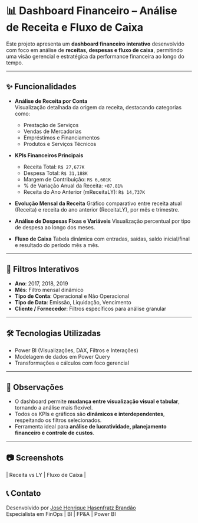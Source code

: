 # 📊 Dashboard Financeiro – Análise de Receita e Fluxo de Caixa

Este projeto apresenta um **dashboard financeiro interativo** desenvolvido com foco em análise de **receitas, despesas e fluxo de caixa**, permitindo uma visão gerencial e estratégica da performance financeira ao longo do tempo.

---

## ✨ Funcionalidades

- **Análise de Receita por Conta**  
  Visualização detalhada da origem da receita, destacando categorias como:
  - Prestação de Serviços
  - Vendas de Mercadorias
  - Empréstimos e Financiamentos
  - Produtos e Serviços Técnicos

- **KPIs Financeiros Principais**
  - Receita Total: `R$ 27,677K`
  - Despesa Total: `R$ 31,188K`
  - Margem de Contribuição: `R$ 6,601K`
  - % de Variação Anual da Receita: `+87.81%`
  - Receita do Ano Anterior (mReceitaLY): `R$ 14,737K`

- **Evolução Mensal da Receita**
  Gráfico comparativo entre receita atual (Receita) e receita do ano anterior (ReceitaLY), por mês e trimestre.

- **Análise de Despesas Fixas e Variáveis**
  Visualização percentual por tipo de despesa ao longo dos meses.

- **Fluxo de Caixa**
  Tabela dinâmica com entradas, saídas, saldo inicial/final e resultado do período mês a mês.

---

## 🧩 Filtros Interativos

- **Ano**: 2017, 2018, 2019  
- **Mês**: Filtro mensal dinâmico  
- **Tipo de Conta**: Operacional e Não Operacional  
- **Tipo de Data**: Emissão, Liquidação, Vencimento  
- **Cliente / Fornecedor**: Filtros específicos para análise granular

---

## 🛠 Tecnologias Utilizadas

- Power BI (Visualizações, DAX, Filtros e Interações)
- Modelagem de dados em Power Query
- Transformações e cálculos com foco gerencial

---

## 📌 Observações

- O dashboard permite **mudança entre visualização visual e tabular**, tornando a análise mais flexível.
- Todos os KPIs e gráficos são **dinâmicos e interdependentes**, respeitando os filtros selecionados.
- Ferramenta ideal para **análise de lucratividade, planejamento financeiro e controle de custos**.

---

## 📷 Screenshots

| Receita vs LY | Fluxo de Caixa |



## 📞 Contato

Desenvolvido por [José Henrique Hasenfratz Brandão](https://www.linkedin.com/in/jhhasenfratz/)  
Especialista em FinOps | BI | FP&A | Power BI


